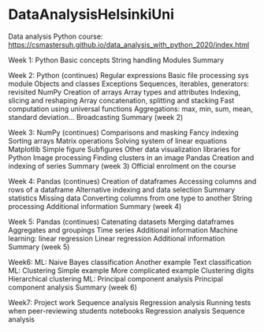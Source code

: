 # DataAnalysisHelsinkiUni
Data analysis Python course: https://csmastersuh.github.io/data_analysis_with_python_2020/index.html

Week 1:
Python
Basic concepts
String handling
Modules
Summary

Week 2:
Python (continues)
Regular expressions
Basic file processing
sys module
Objects and classes
Exceptions
Sequences, iterables, generators: revisited
NumPy
Creation of arrays
Array types and attributes
Indexing, slicing and reshaping
Array concatenation, splitting and stacking
Fast computation using universal functions
Aggregations: max, min, sum, mean, standard deviation…
Broadcasting
Summary (week 2)

Week 3:
NumPy (continues)
Comparisons and masking
Fancy indexing
Sorting arrays
Matrix operations
Solving system of linear equations
Matplotlib
Simple figure
Subfigures
Other data visualization libraries for Python
Image processing
Finding clusters in an image
Pandas
Creation and indexing of series
Summary (week 3)
Official enrolment on the course

Week 4:
Pandas (continues)
Creation of dataframes
Accessing columns and rows of a dataframe
Alternative indexing and data selection
Summary statistics
Missing data
Converting columns from one type to another
String processing
Additional information
Summary (week 4)

Week 5:
Pandas (continues)
Catenating datasets
Merging dataframes
Aggregates and groupings
Time series
Additional information
Machine learning: linear regression
Linear regression
Additional information
Summary (week 5)

Week6:
ML: Naive Bayes classification
Another example
Text classification
ML: Clustering
Simple example
More complicated example
Clustering digits
Hierarchical clustering
ML: Principal component analysis
Principal component analysis
Summary (week 6)

Week7:
Project work
Sequence analysis
Regression analysis
Running tests when peer-reviewing students notebooks
Regression analysis
Sequence analysis
